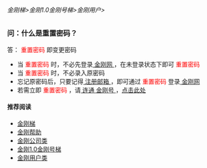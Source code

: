 ###### 金刚梯>金刚1.0金刚号梯>金刚用户>
### 问：什么是重置密码？

答：<font color="Red"> 重置密码 </font>即变更密码
- 当<font color="Red"> 重置密码 </font>时，不必先登录[ 金刚网 ](https://github.com/a2zitpro/web/blob/master/kksitecn.md)，在未登录状态下即可<font color="Red"> 重置密码 </font>
- 当<font color="Red"> 重置密码 </font>时，不必录入原密码
- 忘记原密码后，只要记得[ 注册邮箱 ](https://github.com/a2zitpro/web/blob/master/注册邮箱)，即可通过<font color="Red"> 重置密码 </font>登录[ 金刚网 ](https://github.com/a2zitpro/web/blob/master/kksitecn.md)
- 若需立即<font color="Red"> 重置密码 </font>，请[ 连通 ](https://github.com/a2zitpro/web/blob/master/useofkkid.md)[ 金刚号 ](https://github.com/a2zitpro/web/blob/master/kkid.md)，[点击此处](https://www.atozitpro.net/zh/password-reset/)

#### 推荐阅读

- [金刚梯](https://github.com/a2zitpro/web/blob/master/dlb.md)
- [金刚帮助](https://github.com/a2zitpro/web/blob/master/list_helpkkvpn.md)
- [金刚公司类](https://github.com/a2zitpro/web/blob/master/list_a2zitpro.md)
- [金刚1.0金刚号梯](https://github.com/a2zitpro/web/blob/master/list_helpkkvpn1.0.md)
- [金刚用户类](https://github.com/a2zitpro/web/blob/master/list_kkuser.md)
